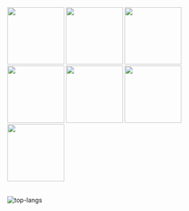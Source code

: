 <img src="https://github.com/EviatarZilberman/EviatarZilberman/assets/101967227/c7209ecd-2988-4cdd-a5ed-2b496a32d8b3.jpg" width="130" height="130"/>
<img src="https://github.com/EviatarZilberman/EviatarZilberman/assets/101967227/f29b8dba-4d6f-496d-ba5f-dd98af5cdc57.jpg" width="130" height="130"/>
<img src="https://github.com/EviatarZilberman/EviatarZilberman/assets/101967227/ed9e606a-1fe1-42b1-95fa-dc5fd5d9aee2.jpg" width="130" height="130"/>
<img src="https://github.com/EviatarZilberman/EviatarZilberman/assets/101967227/8a6cc637-550d-4bcc-816f-35ec78cd3c0f.jpg" width="130" height="130"/>
<img src="https://github.com/EviatarZilberman/EviatarZilberman/assets/101967227/5dc153d3-d8f0-45a8-93e0-89c848bcbf5b.jpg" width="130" height="130"/>
<img src="https://github.com/EviatarZilberman/EviatarZilberman/assets/101967227/32c2c723-590e-43db-aa4d-3a1e889e9cbf.jpg" width="130" height="130"/>
<img src="https://github.com/EviatarZilberman/EviatarZilberman/assets/101967227/ddd26b09-d27a-420d-aa3a-6d4e86a5343b.jpg" width="130" height="130"/>
<br><br><br>

<img alt="top-langs" src="https://github-readme-stats.vercel.app/api/top-langs/?username=eviatarzilberman&layout=compact"/>
